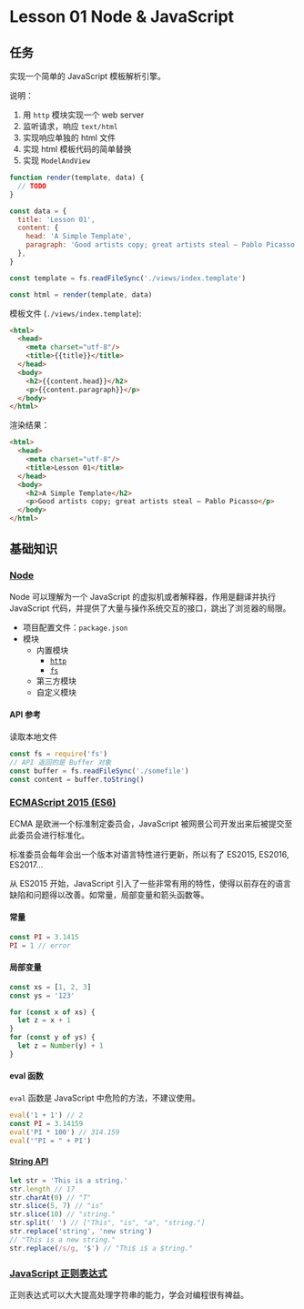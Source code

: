 # Lesson 01 Node & JavaScript

## 任务

实现一个简单的 JavaScript 模板解析引擎。

说明：

1. 用 `http` 模块实现一个 web server
1. 监听请求，响应 `text/html`
1. 实现响应单独的 html 文件
1. 实现 html 模板代码的简单替换
1. 实现 `ModelAndView`

```js
function render(template, data) {
  // TODO
}

const data = {
  title: 'Lesson 01',
  content: {
    head: 'A Simple Template',
    paragraph: 'Good artists copy; great artists steal — Pablo Picasso',
  },
}

const template = fs.readFileSync('./views/index.template')

const html = render(template, data)
```

模板文件 (`./views/index.template`):

```html
<html>
  <head>
    <meta charset="utf-8"/>
    <title>{{title}}</title>
  </head>
  <body>
    <h2>{{content.head}}</h2>
    <p>{{content.paragraph}}</p>
  </body>
</html>
```

渲染结果：

```html
<html>
  <head>
    <meta charset="utf-8"/>
    <title>Lesson 01</title>
  </head>
  <body>
    <h2>A Simple Template</h2>
    <p>Good artists copy; great artists steal — Pablo Picasso</p>
  </body>
</html>
```

## 基础知识

### [Node](https://nodejs.org/dist/latest-v8.x/docs/api/)

Node 可以理解为一个 JavaScript 的虚拟机或者解释器，作用是翻译并执行 JavaScript 代码，并提供了大量与操作系统交互的接口，跳出了浏览器的局限。

- 项目配置文件：`package.json`
- 模块
  - 内置模块
    - [`http`](https://nodejs.org/dist/latest-v8.x/docs/api/http.html)
    - [`fs`](https://nodejs.org/dist/latest-v8.x/docs/api/fs.html)
  - 第三方模块
  - 自定义模块

#### API 参考

读取本地文件

```js
const fs = require('fs')
// API 返回的是 Buffer 对象
const buffer = fs.readFileSync('./somefile')
const content = buffer.toString()
```

### [ECMAScript 2015 (ES6)](http://es6-features.org)

ECMA 是欧洲一个标准制定委员会，JavaScript 被网景公司开发出来后被提交至此委员会进行标准化。

标准委员会每年会出一个版本对语言特性进行更新，所以有了 ES2015, ES2016, ES2017...

从 ES2015 开始，JavaScript 引入了一些非常有用的特性，使得以前存在的语言缺陷和问题得以改善。如常量，局部变量和箭头函数等。

#### 常量

```js
const PI = 3.1415
PI = 1 // error
```

#### 局部变量

```js
const xs = [1, 2, 3]
const ys = '123'

for (const x of xs) {
  let z = x + 1
}
for (const y of ys) {
  let z = Number(y) + 1
}
```

#### eval 函数

`eval` 函数是 JavaScript 中危险的方法，不建议使用。

```js
eval('1 + 1') // 2
const PI = 3.14159
eval('PI * 100') // 314.159
eval('"PI = " + PI')
```

#### [String API](http://javascript.ruanyifeng.com/stdlib/string.html)

```js
let str = 'This is a string.'
str.length // 17
str.charAt(0) // "T"
str.slice(5, 7) // "is"
str.slice(10) // "string."
str.split(' ') // ["This", "is", "a", "string."]
str.replace('string', 'new string')
// "This is a new string."
str.replace(/s/g, '$') // "Thi$ i$ a $tring."
```

### [JavaScript 正则表达式](http://javascript.ruanyifeng.com/stdlib/regexp.html)

正则表达式可以大大提高处理字符串的能力，学会对编程很有裨益。
